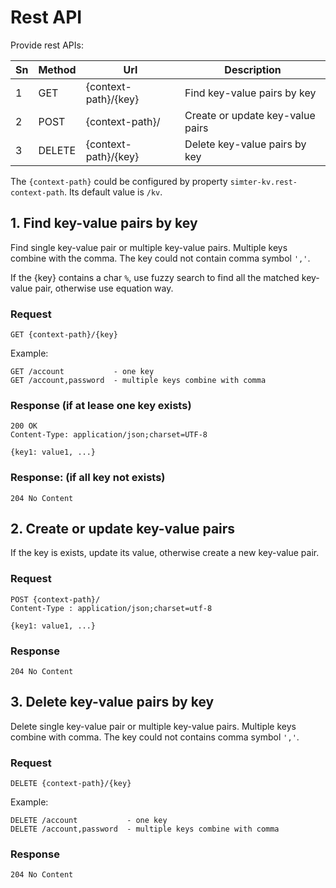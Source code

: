 # Rest API 

Provide rest APIs:

| Sn | Method | Url                  | Description
|----|--------|----------------------|-------------
| 1  | GET    | {context-path}/{key} | Find key-value pairs by key
| 2  | POST   | {context-path}/      | Create or update key-value pairs
| 3  | DELETE | {context-path}/{key} | Delete key-value pairs by key

The `{context-path}` could be configured by property `simter-kv.rest-context-path`. Its default value is `/kv`.

## 1. Find key-value pairs by key

Find single key-value pair or multiple key-value pairs. Multiple keys combine with the comma. The key could not contain comma symbol `','`.

If the {key} contains a char `%`, use fuzzy search to find all the matched key-value pair, otherwise use equation way.

### Request

```
GET {context-path}/{key}
```

Example: 

```
GET /account           - one key
GET /account,password  - multiple keys combine with comma
```

### Response (if at lease one key exists)

```
200 OK
Content-Type: application/json;charset=UTF-8

{key1: value1, ...}
```

### Response: (if all key not exists)

```
204 No Content
```

## 2. Create or update key-value pairs

If the key is exists, update its value, otherwise create a new key-value pair.

### Request

```
POST {context-path}/
Content-Type : application/json;charset=utf-8

{key1: value1, ...}
```

### Response

```
204 No Content
```

## 3. Delete key-value pairs by key

Delete single key-value pair or multiple key-value pairs. Multiple keys combine with comma. The key could not contains comma symbol `','`.

### Request

```
DELETE {context-path}/{key}
```

Example: 

```
DELETE /account           - one key
DELETE /account,password  - multiple keys combine with comma
```

### Response

```
204 No Content
```